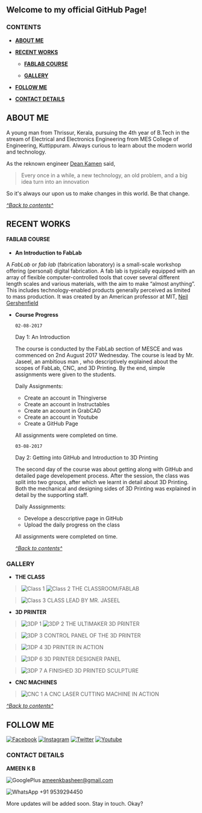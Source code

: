 ## Welcome to my official GitHub Page!

### CONTENTS

- [**ABOUT ME**](https://ameenkb.github.io/#about-me)

- [**RECENT WORKS**](https://ameenkb.github.io/#recent-works)

  - [**FABLAB COURSE**](https://ameenkb.github.io/#fablab-course)
  
  - [**GALLERY**](https://ameenkb.github.io/#gallery)
  
- [**FOLLOW ME**](https://ameenkb.github.io/#follow-me)

- [**CONTACT DETAILS**](https://ameenkb.github.io/#contact-details)

## ABOUT ME
A young man from Thrissur, Kerala, pursuing the 4th year of B.Tech in the stream of Electrical and Electronics Engineering from MES College of Engineering, Kuttippuram. Always curious to learn about the modern world and technology.

As the reknown engineer [Dean Kamen](https://en.wikipedia.org/wiki/Dean_Kamen) said, 
> Every once in a while, a new technology, an old problem, and a big idea turn into an innovation

So it's always our upon us to make changes in this world. Be that change. 

[*^Back to contents^*](https://ameenkb.github.io/#contents)

## RECENT WORKS
#### FABLAB COURSE
* **An Introduction to FabLab**

A *FabLab* or *fab lab* (fabrication laboratory) is a small-scale workshop offering (personal) digital fabrication. A fab lab is typically equipped with an array of flexible computer-controlled tools that cover several different length scales and various materials, with the aim to make “almost anything”. This includes technology-enabled products generally perceived as limited to mass production. It was created by an American professor at MIT, [Neil Gershenfield](https://en.wikipedia.org/wiki/Neil_Gershenfeld)

* **Course Progress**
  
  `02-08-2017`
  
  Day 1: An Introduction
  
  The course is conducted by the FabLab section of MESCE and was commenced on 2nd August 2017 Wednesday. The course is lead by Mr. Jaseel, an ambitious man , who descriptively explained about the scopes of FabLab, CNC, and 3D Printing. By the end, simple assignments were given to the students.
  
  Daily Assignments:
  - Create an account in Thingiverse
  - Create an account in Instructables
  - Create an acoount in GrabCAD
  - Create an account in Youtube
  - Create a GitHub Page
  
  All assignments were completed on time.
  
  `03-08-2017`
  
  Day 2: Getting into GitHub and Introduction to 3D Printing
  
  The second day of the course was about getting along with GitHub and detailed page developement process. After the session, the class was split into two groups, after which we learnt in detail about 3D Printing. Both the mechanical and designing sides of 3D Printing was explained in detail by the supporting staff. 
  
  Daily Asssignments:
  - Develope a desccriptive page in GitHub
  - Upload the daily progress on the class
  
  All assignments were completed on time.
  
  [*^Back to contents^*](https://ameenkb.github.io/#contents)
  
### GALLERY

- **THE CLASS**

>![Class 1](https://raw.githubusercontent.com/ameenkb/ameenkb.github.io/master/Images/Class%2001.jpg)
>![Class 2](https://raw.githubusercontent.com/ameenkb/ameenkb.github.io/master/Images/Class%2003.jpg)
THE CLASSROOM/FABLAB

> ![Class 3](https://raw.githubusercontent.com/ameenkb/ameenkb.github.io/master/Images/Lecture%2001.jpg)
CLASS LEAD BY MR. JASEEL

- **3D PRINTER**

> ![3DP 1](https://raw.githubusercontent.com/ameenkb/ameenkb.github.io/master/Images/3D%20Printer%2004.jpg)
> ![3DP 2](https://raw.githubusercontent.com/ameenkb/ameenkb.github.io/master/Images/3D%20Printer%2001.jpg)
THE ULTIMAKER 3D PRINTER

> ![3DP 3](https://raw.githubusercontent.com/ameenkb/ameenkb.github.io/master/Images/3D%20Printer%2003.jpg)
CONTROL PANEL OF THE 3D PRINTER

> ![3DP 4](https://raw.githubusercontent.com/ameenkb/ameenkb.github.io/master/Images/3D%20Printing%2001.jpg)
3D PRINTER IN ACTION

> ![3DP 6](https://raw.githubusercontent.com/ameenkb/ameenkb.github.io/master/Images/Designing%2001.jpg)
3D PRINTER DESIGNER PANEL

> ![3DP 7](https://raw.githubusercontent.com/ameenkb/ameenkb.github.io/master/Images/Sculpture%2001.jpg)
A FINISHED 3D PRINTED SCULPTURE

- **CNC MACHINES**

>![CNC 1](https://raw.githubusercontent.com/ameenkb/ameenkb.github.io/master/Images/Laser%20Cutter%2001.jpg)
A CNC LASER CUTTING MACHINE IN ACTION

[*^Back to contents^*](https://ameenkb.github.io/#contents)

## FOLLOW ME
[![Facebook](https://cdn1.iconfinder.com/data/icons/lumin-social-media-icons/512/Facebook-64.png)](https://www.facebook.com/amein.truztme)
[![Instagram](https://cdn1.iconfinder.com/data/icons/lumin-social-media-icons/512/Instagram-64.png)](https://www.instagram.com/ameintruztmi)
[![Twitter](https://cdn1.iconfinder.com/data/icons/lumin-social-media-icons/512/Twitter-64.png)](https://twitter.com/AmeinTruztme)
[![Youtube](https://cdn1.iconfinder.com/data/icons/lumin-social-media-icons/512/youtube-64.png)](https://www.youtube.com/channel/UCh27FNyx4hxOgZCwAtZgn8g?view_as=subscriber)

### CONTACT DETAILS

**AMEEN K B**

![GooglePlus](https://cdn0.iconfinder.com/data/icons/most-usable-logos/120/google-24.png) ameenkbasheer@gmail.com

![WhatsApp](https://cdn0.iconfinder.com/data/icons/most-usable-logos/120/Whats_App-24.png) +91 9539294450

More updates will be added soon. Stay in touch.
Okay?

